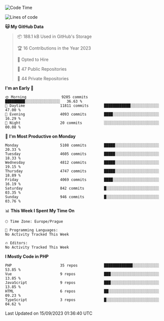 <!--START_SECTION:waka-->
![Code Time](http://img.shields.io/badge/Code%20Time-1%2C583%20hrs%2058%20mins-blue)

![Lines of code](https://img.shields.io/badge/From%20Hello%20World%20I%27ve%20Written-8.2%20million%20lines%20of%20code-blue)

**🐱 My GitHub Data** 

> 📦 188.1 kB Used in GitHub's Storage 
 > 
> 🏆 16 Contributions in the Year 2023
 > 
> 💼 Opted to Hire
 > 
> 📜 47 Public Repositories 
 > 
> 🔑 44 Private Repositories 
 > 
**I'm an Early 🐤** 

```text
🌞 Morning                9205 commits        █████████░░░░░░░░░░░░░░░░   36.63 % 
🌆 Daytime                11811 commits       ████████████░░░░░░░░░░░░░   47.00 % 
🌃 Evening                4093 commits        ████░░░░░░░░░░░░░░░░░░░░░   16.29 % 
🌙 Night                  20 commits          ░░░░░░░░░░░░░░░░░░░░░░░░░   00.08 % 
```
📅 **I'm Most Productive on Monday** 

```text
Monday                   5108 commits        █████░░░░░░░░░░░░░░░░░░░░   20.33 % 
Tuesday                  4605 commits        █████░░░░░░░░░░░░░░░░░░░░   18.33 % 
Wednesday                4812 commits        █████░░░░░░░░░░░░░░░░░░░░   19.15 % 
Thursday                 4747 commits        █████░░░░░░░░░░░░░░░░░░░░   18.89 % 
Friday                   4069 commits        ████░░░░░░░░░░░░░░░░░░░░░   16.19 % 
Saturday                 842 commits         █░░░░░░░░░░░░░░░░░░░░░░░░   03.35 % 
Sunday                   946 commits         █░░░░░░░░░░░░░░░░░░░░░░░░   03.76 % 
```


📊 **This Week I Spent My Time On** 

```text
🕑︎ Time Zone: Europe/Prague

💬 Programming Languages: 
No Activity Tracked This Week

🔥 Editors: 
No Activity Tracked This Week
```

**I Mostly Code in PHP** 

```text
PHP                      35 repos            █████████████░░░░░░░░░░░░   53.85 % 
Vue                      9 repos             ███░░░░░░░░░░░░░░░░░░░░░░   13.85 % 
JavaScript               9 repos             ███░░░░░░░░░░░░░░░░░░░░░░   13.85 % 
HTML                     6 repos             ██░░░░░░░░░░░░░░░░░░░░░░░   09.23 % 
TypeScript               3 repos             █░░░░░░░░░░░░░░░░░░░░░░░░   04.62 % 
```




 Last Updated on 15/09/2023 01:36:40 UTC
<!--END_SECTION:waka-->
<!--
**AlexKratky/AlexKratky** is a ✨ _special_ ✨ repository because its `README.md` (this file) appears on your GitHub profile.

Here are some ideas to get you started:

- 🔭 I’m currently working on ...
- 🌱 I’m currently learning ...
- 👯 I’m looking to collaborate on ...
- 🤔 I’m looking for help with ...
- 💬 Ask me about ...
- 📫 How to reach me: ...
- 😄 Pronouns: ...
- ⚡ Fun fact: ...
-->
